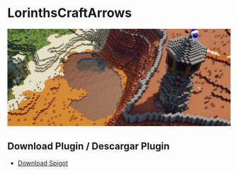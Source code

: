 # LorinthsCraftArrows

![alt Banner](https://github.com/MrNizzy/Translate-Plugins-Spigot/blob/master/Images/Banner_02.jpg?raw=true)

## Download Plugin / Descargar Plugin

* [Download Spigot](https://www.spigotmc.org/resources/lorinthscraftarrows.53651/)
